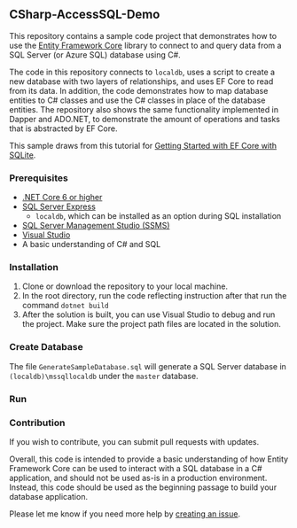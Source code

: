 ## CSharp-AccessSQL-Demo
This repository contains a sample code project that demonstrates how to use the [Entity Framework Core](https://docs.microsoft.com/en-us/ef/core/) library to connect to and query data from a SQL Server (or Azure SQL) database using C#. 

The code in this repository connects to `localdb`, uses a script to create a new database with two layers of relationships, and uses EF Core to read from its data. In addition, the code demonstrates how to map database entities to C# classes and use the C# classes in place of the database entities. The repository also shows the same functionality implemented in Dapper and ADO.NET, to demonstrate the amount of operations and tasks that is abstracted by EF Core.

This sample draws from this tutorial for [Getting Started with EF Core with SQLite](https://learn.microsoft.com/en-us/ef/core/get-started/overview/first-app).

### Prerequisites
- [.NET Core 6 or higher](https://dotnet.microsoft.com/en-us/download/dotnet/7.0) 
- [SQL Server Express](https://www.microsoft.com/en-us/sql-server/sql-server-downloads)
    - `localdb`, which can be installed as an option during SQL installation
- [SQL Server Management Studio (SSMS)](https://learn.microsoft.com/en-us/sql/ssms/download-sql-server-management-studio-ssms?view=sql-server-ver16)
- [Visual Studio](https://visualstudio.microsoft.com/downloads/)
- A basic understanding of C# and SQL 

### Installation
1. Clone or download the repository to your local machine.
2. In the root directory, run the code reflecting instruction after that run the command ```dotnet build```
3. After the solution is built, you can use Visual Studio to debug and run the project. Make sure the project path files are located in the solution.

### Create Database 

The file `GenerateSampleDatabase.sql` will generate a SQL Server database in `(localdb)\mssqllocaldb` under the `master` database. 

### Run

### Contribution

If you wish to contribute, you can submit pull requests with updates. 

Overall, this code is intended to provide a basic understanding of how Entity Framework Core can be used to interact with a SQL database in a C# application, and should not be used as-is in a production environment. Instead, this code should be used as the beginning passage to build your database application.

Please let me know if you need more help by [creating an issue](https://github.com/jcjiang/CSharp-AccessSQL-Demo/issues).